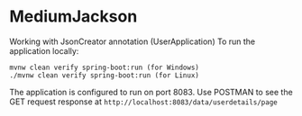 # MediumJackson
Working with JsonCreator annotation (UserApplication)
To run the application locally:
````text
mvnw clean verify spring-boot:run (for Windows)
./mvnw clean verify spring-boot:run (for Linux)
````
The application is configured to run on port 8083.
Use POSTMAN to see the GET request response at `http://localhost:8083/data/userdetails/page`